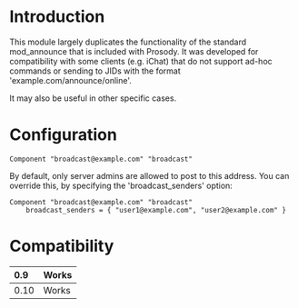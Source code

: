 # Introduction #

This module largely duplicates the functionality of the standard mod\_announce that is included with Prosody. It was developed for compatibility with some clients (e.g. iChat) that do not support ad-hoc commands or sending to JIDs with the format 'example.com/announce/online'.

It may also be useful in other specific cases.

# Configuration #

```
Component "broadcast@example.com" "broadcast"
```

By default, only server admins are allowed to post to this address. You can override this, by specifying the 'broadcast\_senders' option:

```
Component "broadcast@example.com" "broadcast"
    broadcast_senders = { "user1@example.com", "user2@example.com" }
```

# Compatibility #
|0.9|Works|
|:--|:----|
|0.10|Works|